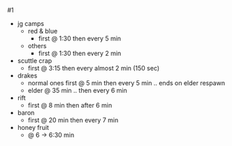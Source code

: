 #1
- jg camps
	- red & blue
		- first @ 1:30 then every 5 min
	- others
		- first @ 1:30 then every 2 min
- scuttle crap 
	- first @ 3:15 then every almost 2 min (150 sec)
- drakes 
	- normal ones first @ 5 min then every 5 min .. ends on elder respawn
	- elder @ 35 min .. then every 6 min
- rift
	- first @ 8 min then after 6 min
- baron
	- first @ 20 min then every 7 min
- honey fruit
	- @ 6 -> 6:30 min